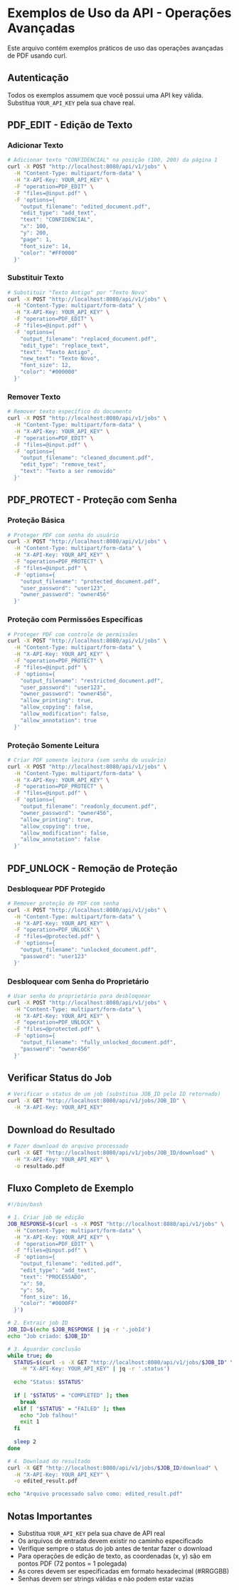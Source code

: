 # Exemplos de Uso da API - Operações Avançadas

Este arquivo contém exemplos práticos de uso das operações avançadas de PDF usando curl.

## Autenticação

Todos os exemplos assumem que você possui uma API key válida. Substitua `YOUR_API_KEY` pela sua chave real.

## PDF_EDIT - Edição de Texto

### Adicionar Texto

```bash
# Adicionar texto "CONFIDENCIAL" na posição (100, 200) da página 1
curl -X POST "http://localhost:8080/api/v1/jobs" \
  -H "Content-Type: multipart/form-data" \
  -H "X-API-Key: YOUR_API_KEY" \
  -F "operation=PDF_EDIT" \
  -F "files=@input.pdf" \
  -F 'options={
    "output_filename": "edited_document.pdf",
    "edit_type": "add_text",
    "text": "CONFIDENCIAL",
    "x": 100,
    "y": 200,
    "page": 1,
    "font_size": 14,
    "color": "#FF0000"
  }'
```

### Substituir Texto

```bash
# Substituir "Texto Antigo" por "Texto Novo"
curl -X POST "http://localhost:8080/api/v1/jobs" \
  -H "Content-Type: multipart/form-data" \
  -H "X-API-Key: YOUR_API_KEY" \
  -F "operation=PDF_EDIT" \
  -F "files=@input.pdf" \
  -F 'options={
    "output_filename": "replaced_document.pdf",
    "edit_type": "replace_text",
    "text": "Texto Antigo",
    "new_text": "Texto Novo",
    "font_size": 12,
    "color": "#000000"
  }'
```

### Remover Texto

```bash
# Remover texto específico do documento
curl -X POST "http://localhost:8080/api/v1/jobs" \
  -H "Content-Type: multipart/form-data" \
  -H "X-API-Key: YOUR_API_KEY" \
  -F "operation=PDF_EDIT" \
  -F "files=@input.pdf" \
  -F 'options={
    "output_filename": "cleaned_document.pdf",
    "edit_type": "remove_text",
    "text": "Texto a ser removido"
  }'
```

## PDF_PROTECT - Proteção com Senha

### Proteção Básica

```bash
# Proteger PDF com senha do usuário
curl -X POST "http://localhost:8080/api/v1/jobs" \
  -H "Content-Type: multipart/form-data" \
  -H "X-API-Key: YOUR_API_KEY" \
  -F "operation=PDF_PROTECT" \
  -F "files=@input.pdf" \
  -F 'options={
    "output_filename": "protected_document.pdf",
    "user_password": "user123",
    "owner_password": "owner456"
  }'
```

### Proteção com Permissões Específicas

```bash
# Proteger PDF com controle de permissões
curl -X POST "http://localhost:8080/api/v1/jobs" \
  -H "Content-Type: multipart/form-data" \
  -H "X-API-Key: YOUR_API_KEY" \
  -F "operation=PDF_PROTECT" \
  -F "files=@input.pdf" \
  -F 'options={
    "output_filename": "restricted_document.pdf",
    "user_password": "user123",
    "owner_password": "owner456",
    "allow_printing": true,
    "allow_copying": false,
    "allow_modification": false,
    "allow_annotation": true
  }'
```

### Proteção Somente Leitura

```bash
# Criar PDF somente leitura (sem senha do usuário)
curl -X POST "http://localhost:8080/api/v1/jobs" \
  -H "Content-Type: multipart/form-data" \
  -H "X-API-Key: YOUR_API_KEY" \
  -F "operation=PDF_PROTECT" \
  -F "files=@input.pdf" \
  -F 'options={
    "output_filename": "readonly_document.pdf",
    "owner_password": "owner456",
    "allow_printing": true,
    "allow_copying": true,
    "allow_modification": false,
    "allow_annotation": false
  }'
```

## PDF_UNLOCK - Remoção de Proteção

### Desbloquear PDF Protegido

```bash
# Remover proteção de PDF com senha
curl -X POST "http://localhost:8080/api/v1/jobs" \
  -H "Content-Type: multipart/form-data" \
  -H "X-API-Key: YOUR_API_KEY" \
  -F "operation=PDF_UNLOCK" \
  -F "files=@protected.pdf" \
  -F 'options={
    "output_filename": "unlocked_document.pdf",
    "password": "user123"
  }'
```

### Desbloquear com Senha do Proprietário

```bash
# Usar senha do proprietário para desbloquear
curl -X POST "http://localhost:8080/api/v1/jobs" \
  -H "Content-Type: multipart/form-data" \
  -H "X-API-Key: YOUR_API_KEY" \
  -F "operation=PDF_UNLOCK" \
  -F "files=@protected.pdf" \
  -F 'options={
    "output_filename": "fully_unlocked_document.pdf",
    "password": "owner456"
  }'
```

## Verificar Status do Job

```bash
# Verificar o status de um job (substitua JOB_ID pelo ID retornado)
curl -X GET "http://localhost:8080/api/v1/jobs/JOB_ID" \
  -H "X-API-Key: YOUR_API_KEY"
```

## Download do Resultado

```bash
# Fazer download do arquivo processado
curl -X GET "http://localhost:8080/api/v1/jobs/JOB_ID/download" \
  -H "X-API-Key: YOUR_API_KEY" \
  -o resultado.pdf
```

## Fluxo Completo de Exemplo

```bash
#!/bin/bash

# 1. Criar job de edição
JOB_RESPONSE=$(curl -s -X POST "http://localhost:8080/api/v1/jobs" \
  -H "Content-Type: multipart/form-data" \
  -H "X-API-Key: YOUR_API_KEY" \
  -F "operation=PDF_EDIT" \
  -F "files=@input.pdf" \
  -F 'options={
    "output_filename": "edited.pdf",
    "edit_type": "add_text",
    "text": "PROCESSADO",
    "x": 50,
    "y": 50,
    "font_size": 16,
    "color": "#0000FF"
  }')

# 2. Extrair job ID
JOB_ID=$(echo $JOB_RESPONSE | jq -r '.jobId')
echo "Job criado: $JOB_ID"

# 3. Aguardar conclusão
while true; do
  STATUS=$(curl -s -X GET "http://localhost:8080/api/v1/jobs/$JOB_ID" \
    -H "X-API-Key: YOUR_API_KEY" | jq -r '.status')
  
  echo "Status: $STATUS"
  
  if [ "$STATUS" = "COMPLETED" ]; then
    break
  elif [ "$STATUS" = "FAILED" ]; then
    echo "Job falhou!"
    exit 1
  fi
  
  sleep 2
done

# 4. Download do resultado
curl -X GET "http://localhost:8080/api/v1/jobs/$JOB_ID/download" \
  -H "X-API-Key: YOUR_API_KEY" \
  -o edited_result.pdf

echo "Arquivo processado salvo como: edited_result.pdf"
```

## Notas Importantes

- Substitua `YOUR_API_KEY` pela sua chave de API real
- Os arquivos de entrada devem existir no caminho especificado
- Verifique sempre o status do job antes de tentar fazer o download
- Para operações de edição de texto, as coordenadas (x, y) são em pontos PDF (72 pontos = 1 polegada)
- As cores devem ser especificadas em formato hexadecimal (#RRGGBB)
- Senhas devem ser strings válidas e não podem estar vazias